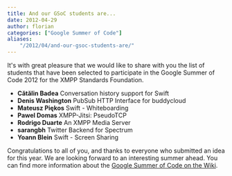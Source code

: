```yaml
---
title: And our GSoC students are...
date: 2012-04-29
author: florian
categories: ["Google Summer of Code"]
aliases:
    "/2012/04/and-our-gsoc-students-are/"
---
```


It's with great pleasure that we would like to share with you the list of students that have been selected to participate in the Google Summer of Code 2012 for the XMPP Standards Foundation.

-   **Cătălin Badea**  Conversation history support for Swift
-   **Denis Washington** PubSub HTTP Interface for buddycloud
-   **Mateusz Piękos** Swift - Whiteboarding
-   **Pawel Domas** XMPP-Jitsi: PseudoTCP
-   **Rodrigo Duarte** An XMPP Media Server
-   **sarangbh** Twitter Backend for Spectrum
-   **Yoann Blein** Swift - Screen Sharing

Congratulations to all of you, and thanks to everyone who submitted an idea for this year. We are looking forward to an interesting summer ahead. You can find more information about the [Google Summer of Code on the Wiki](http://wiki.xmpp.org/web/Summer_of_Code_2012).
